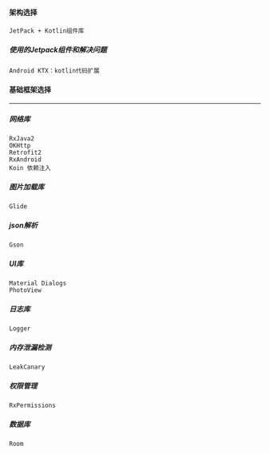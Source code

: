 

#### 架构选择

    JetPack + Kotlin组件库
    
##### 使用的Jetpack组件和解决问题
    Android KTX：kotlin代码扩展
    

#### 基础框架选择


-----

##### 网络库
    RxJava2
    OKHttp
    Retrofit2
    RxAndroid
    Koin 依赖注入
  
  
##### 图片加载库
    Glide
    
##### json解析
    Gson
    
    
##### UI库

    Material Dialogs
    PhotoView
    
    
##### 日志库
    Logger
    
    
##### 内存泄漏检测
    LeakCanary
    
    
##### 权限管理
    RxPermissions
    
##### 数据库
    Room
    